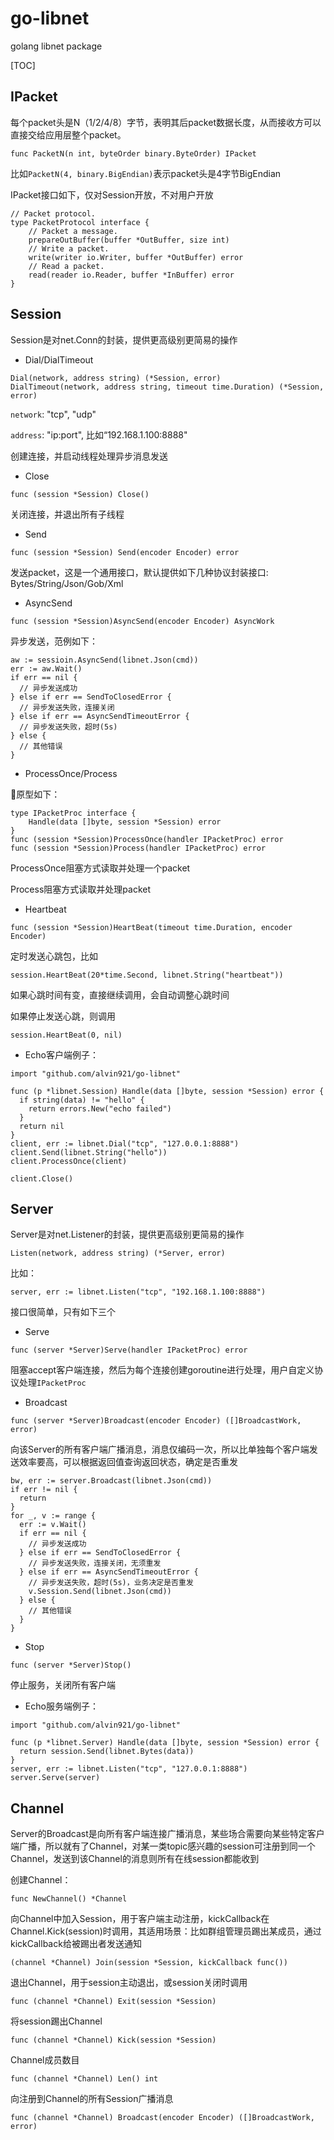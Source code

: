 # go-libnet
golang libnet package

[TOC]

## IPacket

每个packet头是N（1/2/4/8）字节，表明其后packet数据长度，从而接收方可以直接交给应用层整个packet。
```golang
func PacketN(n int, byteOrder binary.ByteOrder) IPacket
```

比如`PacketN(4, binary.BigEndian)`表示packet头是4字节BigEndian

IPacket接口如下，仅对Session开放，不对用户开放


```golang
// Packet protocol.
type PacketProtocol interface {
    // Packet a message.
    prepareOutBuffer(buffer *OutBuffer, size int)
    // Write a packet.
    write(writer io.Writer, buffer *OutBuffer) error
    // Read a packet.
    read(reader io.Reader, buffer *InBuffer) error
}
```



## Session

Session是对net.Conn的封装，提供更高级别更简易的操作

- Dial/DialTimeout

```golang
Dial(network, address string) (*Session, error)
DialTimeout(network, address string, timeout time.Duration) (*Session, error)
```

`network`: "tcp", "udp"

`address`: "ip:port", 比如“192.168.1.100:8888"

创建连接，并启动线程处理异步消息发送

- Close

```
func (session *Session) Close()
```

关闭连接，并退出所有子线程

- Send

```golang
func (session *Session) Send(encoder Encoder) error
```

发送packet，这是一个通用接口，默认提供如下几种协议封装接口: Bytes/String/Json/Gob/Xml



- AsyncSend

```golang
func (session *Session)AsyncSend(encoder Encoder) AsyncWork
```

异步发送，范例如下：

```golang
aw := sessioin.AsyncSend(libnet.Json(cmd))
err := aw.Wait()
if err == nil {
  // 异步发送成功
} else if err == SendToClosedError {
  // 异步发送失败，连接关闭
} else if err == AsyncSendTimeoutError {
  // 异步发送失败，超时(5s)
} else {
  // 其他错误	
}
```



- ProcessOnce/Process

原型如下：


```golang
type IPacketProc interface {
	Handle(data []byte, session *Session) error
}
func (session *Session)ProcessOnce(handler IPacketProc) error
func (session *Session)Process(handler IPacketProc) error
```

ProcessOnce阻塞方式读取并处理一个packet

Process阻塞方式读取并处理packet

- Heartbeat

```golang
func (session *Session)HeartBeat(timeout time.Duration, encoder Encoder)
```

定时发送心跳包，比如

```golang
session.HeartBeat(20*time.Second, libnet.String("heartbeat"))
```

如果心跳时间有变，直接继续调用，会自动调整心跳时间

如果停止发送心跳，则调用

```golang
session.HeartBeat(0, nil)
```



- Echo客户端例子：

```golang
import "github.com/alvin921/go-libnet"

func (p *libnet.Session) Handle(data []byte, session *Session) error {
  if string(data) != "hello" {
    return errors.New("echo failed")
  }
  return nil
}
client, err := libnet.Dial("tcp", "127.0.0.1:8888")
client.Send(libnet.String("hello"))
client.ProcessOnce(client)

client.Close()
```



## Server

Server是对net.Listener的封装，提供更高级别更简易的操作

```golang
Listen(network, address string) (*Server, error)
```

比如：

```golang
server, err := libnet.Listen("tcp", "192.168.1.100:8888")
```

接口很简单，只有如下三个

- Serve

```golang
func (server *Server)Serve(handler IPacketProc) error
```

阻塞accept客户端连接，然后为每个连接创建goroutine进行处理，用户自定义协议处理`IPacketProc`

- Broadcast

```golang
func (server *Server)Broadcast(encoder Encoder) ([]BroadcastWork, error)
```

向该Server的所有客户端广播消息，消息仅编码一次，所以比单独每个客户端发送效率要高，可以根据返回值查询返回状态，确定是否重发

```golang
bw, err := server.Broadcast(libnet.Json(cmd))
if err != nil {
  return
}
for _, v := range {
  err := v.Wait()
  if err == nil {
    // 异步发送成功
  } else if err == SendToClosedError {
    // 异步发送失败，连接关闭，无须重发
  } else if err == AsyncSendTimeoutError {
    // 异步发送失败，超时(5s)，业务决定是否重发
    v.Session.Send(libnet.Json(cmd))
  } else {
    // 其他错误	
  }
}
```



- Stop

```golang
func (server *Server)Stop()
```

停止服务，关闭所有客户端



- Echo服务端例子：

```golang
import "github.com/alvin921/go-libnet"

func (p *libnet.Server) Handle(data []byte, session *Session) error {
  return session.Send(libnet.Bytes(data))
}
server, err := libnet.Listen("tcp", "127.0.0.1:8888")
server.Serve(server)
```



## Channel

Server的Broadcast是向所有客户端连接广播消息，某些场合需要向某些特定客户端广播，所以就有了Channel，对某一类topic感兴趣的session可注册到同一个Channel，发送到该Channel的消息则所有在线session都能收到

创建Channel：

```golang
func NewChannel() *Channel
```

向Channel中加入Session，用于客户端主动注册，kickCallback在Channel.Kick(session)时调用，其适用场景：比如群组管理员踢出某成员，通过kickCallback给被踢出者发送通知

```golang
(channel *Channel) Join(session *Session, kickCallback func())
```

退出Channel，用于session主动退出，或session关闭时调用

```golang
func (channel *Channel) Exit(session *Session)
```

将session踢出Channel

```
func (channel *Channel) Kick(session *Session)
```

Channel成员数目

```golang
func (channel *Channel) Len() int
```

向注册到Channel的所有Session广播消息

```golang
func (channel *Channel) Broadcast(encoder Encoder) ([]BroadcastWork, error)
```



